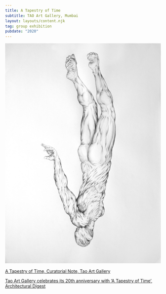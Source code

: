 ```yaml
---
title: A Tapestry of Time
subtitle: TAO Art Gallery, Mumbai
layout: layouts/content.njk
tag: group exhibition
pubdate: "2020"
---
```

![Planktonian People II, 2013, ink on paper, 16.5(h) x 23.25(w) inches](/static/img/ali-akbar-mehta-planktonian-people-i-2013-ink-on-paper-16.5-h-x-23.25-w-inches.jpg)

[A Tapestry of Time, Curatorial Note, Tao Art Gallery](https://www.taoartgallery.com/past#/2020)

[Tao Art Gallery celebrates its 20th anniversary with ‘A Tapestry of Time’, Architectural Digest](https://www.architecturaldigest.in/content/mumbai-tao-art-gallery-celebrates-its-20th-anniversary-exhibition-painting-artists/)
